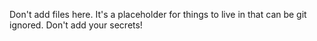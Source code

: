 Don't add files here. It's a placeholder for things to live in that can be git ignored. Don't add your secrets!
